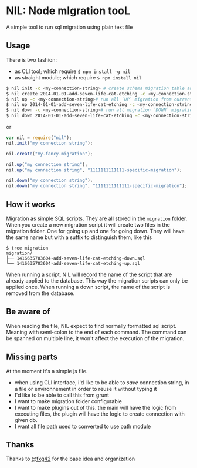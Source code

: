 NIL: Node mIgration tooL
==========================


A simple tool to run sql migration using plain text file


Usage
-----

There is two fashion:

- as CLI tool; which require `$ npm install -g nil`
- as straight module;  which require `$ npm install nil`

````bash
$ nil init -c <my-connection-string> # create schema migration table and migration folder
$ nil create 2014-01-01-add-seven-life-cat-etching -c <my-connection-string># create two new migration script (`UP` and `DOWN`)
$ nil up -c <my-connection-string># run all `UP` migration from current to last existing one
$ nil up 2014-01-01-add-seven-life-cat-etching -c <my-connection-string># run all migration `UP` to the specified one
$ nil down -c <my-connection-string># run all migration `DOWN` migration to first one
$ nil down 2014-01-01-add-seven-life-cat-etching -c <my-connection-string># run all migration `DOWN` migration to the specifed one
````

or

````Javascript
var nil = require("nil");
nil.init("my connection string");

nil.create("my-fancy-migration");

nil.up("my connection string");
nil.up("my connection string", "1111111111111-specific-migration");

nil.down("my connection string");
nil.down("my connection string", "1111111111111-specific-migration");

````


How it works
------------

Migration as simple SQL scripts.
They are all stored in the  `migration` folder.
When you create a new migration script it will create two files in the migration folder.
One for going up and one for going down.
They will have the same name but with a suffix to distinguish them, like this

    $ tree migration
    migration/
    ├── 1416635703604-add-seven-life-cat-etching-down.sql
    └── 1416635703604-add-seven-life-cat-etching-up.sql

When running a script, NIL will record the name of the script that are already applied to the database.
This way the migration scripts can only be applied once.
When running a down script, the name of the script is removed from the database.

Be aware of
----------------

When reading the file, NIL expect to find normally formatted sql script. Meaning with semi-colon to the end of each command.
The command can be spanned on multiple line, it won't affect the execution of the migration.

Missing parts
-----------------

At the moment it's a simple js file.
* when using CLI interface, i'd like to be able to _save_ connection string, in a file or environnement in order to reuse it without typing it
* I'd like to be able to call this from grunt
* I want to make migration folder configurable
* I want to make plugins out of this. the main will have the logic from executing files, the plugin will have the logic to create connection with given db.
* I want all file path used to converted to use path module

Thanks
-----------

Thanks to [@fxg42](https://github.com/fxg42) for the base idea and organization
